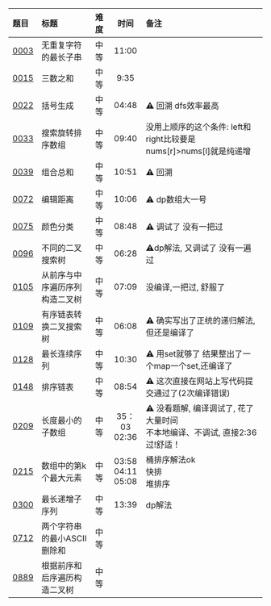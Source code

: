 | 题目           | 标题               | 难度 |           时间            | 备注                                                |
|:-------------|:-----------------|:---|:-----------------------:|:--------------------------------------------------|
| [0003][0003] | 无重复字符的最长子串       | 中等 |          11:00          |                                                   |
| [0015][0015] | 三数之和             | 中等 |          9:35           |                                                   |
| [0022][0022] | 括号生成             | 中等 |          04:48          | ⚠️ 回溯  dfs效率最高                                    |
| [0033][0033] | 搜索旋转排序数组         | 中等 |          09:40          | 没用上顺序的这个条件: left和right比较要是nums\[r]>nums\[l]就是纯递增  |
| [0039][0039] | 组合总和             | 中等 |          10:51          | ⚠️ 回溯                                             |
| [0072][0072] | 编辑距离             | 中等 |          10:06          | ⚠️ dp数组大一号                                        |
| [0075][0075] | 颜色分类             | 中等 |          08:48          | ⚠️   调试了 没有一把过                                    | |
| [0096][0096] | 不同的二叉搜索树         | 中等 |          06:28          | ⚠️dp解法, 又调试了 没有一遍过                                |
| [0105][0105] | 从前序与中序遍历序列构造二叉树  | 中等 |          07:09          | 没编译,一把过, 舒服了                                      |
| [0109][0109] | 有序链表转换二叉搜索树      | 中等 |          06:08          | ⚠️ 确实写出了正统的递归解法,但还是编译了                            |
| [0128][0128] | 最长连续序列           | 中等 |          10:30          | ⚠️ 用set就够了 结果整出了一个map一个set,还编译了                   |
| [0148][0148] | 排序链表             | 中等 |          08:54          | ⚠️ 这次直接在网站上写代码提交通过了(2次编译错误)                       | |
| [0209][0209] | 长度最小的子数组         | 中等 |     35：03<br>02:36      | ⚠️ 没看题解, 编译调试了, 花了大量时间<br> 不本地编译、不调试, 直接2:36过!舒适！ |
| [0215][0215] | 数组中的第k个最大元素      | 中等 | 03:58<br>04:11<br>05:08 | 桶排序解法ok<br>快排<br>堆排序                              |
| [0300][0300] | 最长递增子序列          | 中等 |          13:39          | dp解法                                              |
| [0712][0712] | 两个字符串的最小ASCII删除和 | 中等 |                         |                                                   |
| [0889][0889] | 根据前序和后序遍历构造二叉树   | 中等 |                         |                                                   |

[0001]: https://leetcode.cn/problems/two-sum/description/

[0002]: https://leetcode.cn/problems/add-two-numbers/description/

[0003]: https://leetcode.cn/problems/longest-substring-without-repeating-characters/description/

[0005]: https://leetcode.cn/problems/longest-palindromic-substring/description/

[0011]: https://leetcode.cn/problems/container-with-most-water/description/

[0015]: https://leetcode.cn/problems/3sum/description/

[0019]: https://leetcode.cn/problems/remove-nth-node-from-end-of-list/description/

[0020]: https://leetcode.cn/problems/valid-parentheses/description/

[0021]: https://leetcode.cn/problems/merge-two-sorted-lists/description/

[0022]: https://leetcode.cn/problems/generate-parentheses/description/

[0033]: https://leetcode.cn/problems/search-in-rotated-sorted-array/description/

[0034]: https://leetcode.cn/problems/find-first-and-last-position-of-element-in-sorted-array/description/

[0039]: https://leetcode.cn/problems/combination-sum/description/

[0042]: https://leetcode.cn/problems/trapping-rain-water/?envType=featured-list&envId=Fw9n57OM%3FenvType%3Dfeatured-list&envId=Fw9n57OM

[0048]: https://leetcode.cn/problems/rotate-image/description/

[0049]: https://leetcode.cn/problems/group-anagrams/description/

[0053]: https://leetcode.cn/problems/maximum-subarray/description/

[0055]: https://leetcode.cn/problems/jump-game/description/

[0056]: https://leetcode.cn/problems/merge-intervals/description/

[0062]: https://leetcode.cn/problems/unique-paths/description/

[0064]: https://leetcode.cn/problems/minimum-path-sum/description/

[0070]: https://leetcode.cn/problems/climbing-stairs/description/

[0072]: https://leetcode.cn/problems/edit-distance/description/

[0075]: https://leetcode.cn/problems/sort-colors/description/

[0078]: https://leetcode.cn/problems/subsets/description/

[0094]: https://leetcode.cn/problems/binary-tree-inorder-traversal/description/

[0096]: https://leetcode.cn/problems/unique-binary-search-trees/description/

[0098]: https://leetcode.cn/problems/validate-binary-search-tree/description/

[0101]: https://leetcode.cn/problems/symmetric-tree/description/

[0102]: https://leetcode.cn/problems/binary-tree-level-order-traversal/description/

[0103]: https://leetcode.cn/problems/binary-tree-zigzag-level-order-traversal/description

[0104]: https://leetcode.cn/problems/maximum-depth-of-binary-tree/description

[0105]: https://leetcode.cn/problems/construct-binary-tree-from-preorder-and-inorder-traversal/description

[0106]: https://leetcode.cn/problems/construct-binary-tree-from-inorder-and-postorder-traversal/description

[0109]: https://leetcode.cn/problems/convert-sorted-list-to-binary-search-tree/description

[0111]: https://leetcode.cn/problems/minimum-depth-of-binary-tree/description

[0114]: https://leetcode.cn/problems/flatten-binary-tree-to-linked-list/description

[0121]: https://leetcode.cn/problems/best-time-to-buy-and-sell-stock/description

[0122]: https://leetcode.cn/problems/best-time-to-buy-and-sell-stock-ii/description

[0124]: https://leetcode.cn/problems/binary-tree-maximum-path-sum/description

[0128]: https://leetcode.cn/problems/longest-consecutive-sequence/description/

[0129]: https://leetcode.cn/problems/sum-root-to-leaf-numbers/

[0136]: https://leetcode.cn/problems/single-number/description/

[0141]: https://leetcode.cn/problems/linked-list-cycle/description/

[0142]: https://leetcode.cn/problems/linked-list-cycle-ii/description

[0146]: https://leetcode.cn/problems/lru-cache/description/

[0148]: https://leetcode.cn/problems/sort-list/description

[0152]: https://leetcode.cn/problems/maximum-product-subarray/description/

[0155]: https://leetcode.cn/problems/min-stack/description/

[0160]: https://leetcode.cn/problems/intersection-of-two-linked-lists/description/

[0169]: https://leetcode.cn/problems/majority-element/description/

[0189]: https://leetcode.cn/problems/house-robber/description

[0200]: https://leetcode.cn/problems/number-of-islands/description/

[0206]: https://leetcode.cn/problems/reverse-linked-list/description/

[0209]: https://leetcode.cn/problems/minimum-size-subarray-sum/description/

[0213]: https://leetcode.cn/problems/house-robber-ii/description/

[0215]: https://leetcode.cn/problems/kth-largest-element-in-an-array/description/

[0225]: https://leetcode.cn/problems/implement-stack-using-queues/description/

[0226]: https://leetcode.cn/problems/invert-binary-tree/description/

[0234]: https://leetcode.cn/problems/palindrome-linked-list/description/

[0236]: https://leetcode.cn/problems/lowest-common-ancestor-of-a-binary-tree/description/

[0238]: https://leetcode.cn/problems/product-of-array-except-self/description/

[0283]: https://leetcode.cn/problems/move-zeroes/description/

[0287]: https://leetcode.cn/problems/find-the-duplicate-number/description/

[0297]: https://leetcode.cn/problems/serialize-and-deserialize-binary-tree/description/

[0300]: https://leetcode.cn/problems/longest-increasing-subsequence/description/

[0328]: https://leetcode.cn/problems/odd-even-linked-list/description/

[0331]: https://leetcode.cn/problems/verify-preorder-serialization-of-a-binary-tree/description/

[0337]: https://leetcode.cn/problems/house-robber-iii/description/

[0448]: https://leetcode.cn/problems/find-all-numbers-disappeared-in-an-array/description/

[0452]: https://leetcode.cn/problems/minimum-number-of-arrows-to-burst-balloons/description/

[0543]: https://leetcode.cn/problems/diameter-of-binary-tree/description/

[0617]: https://leetcode.cn/problems/merge-two-binary-trees/description/

[0646]: https://leetcode.cn/problems/maximum-length-of-pair-chain/description/

[0647]: https://leetcode.cn/problems/palindromic-substrings/description/

[0695]: https://leetcode.cn/problems/max-area-of-island/description/

[0712]: https://leetcode.cn/problems/minimum-ascii-delete-sum-for-two-strings/description/

[0889]: https://leetcode.cn/problems/construct-binary-tree-from-preorder-and-postorder-traversal/

[1028]: https://leetcode.cn/problems/recover-a-tree-from-preorder-traversal/description/

[1115]: https://leetcode.cn/problems/print-foobar-alternately/description/

[1143]: https://leetcode.cn/problems/longest-common-subsequence/description/

[2560]: https://leetcode.cn/problems/house-robber-iv/description/

[LCR155]: https://leetcode.cn/problems/er-cha-sou-suo-shu-yu-shuang-xiang-lian-biao-lcof/description/

